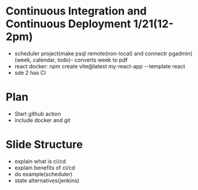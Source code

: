 # Continuous Integration and Continuous Deployment 1/21(12-2pm)
* scheduler project(make psql remote(non-local) and connectr pgadmin) (week, calendar, todo)- converts week to pdf
* react docker: npm create vite@latest my-react-app --template react
* sde 2 has CI


# Plan
* Start github action
* include docker and git 


# Slide Structure
* explain what is ci/cd
* explain benefits of ci/cd
* do example(scheduler)
* state alternatives(jenkins)

